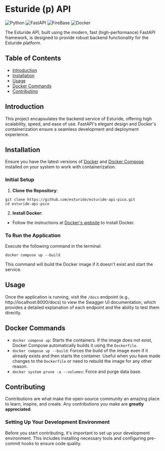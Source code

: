 # Esturide (p) API

![Python](https://img.shields.io/badge/python-3670A0?style=for-the-badge&logo=python&logoColor=ffdd54)
![FastAPI](https://img.shields.io/badge/FastAPI-005571?style=for-the-badge&logo=fastapi)
![FireBase](https://img.shields.io/badge/firebase-ffca28?style=for-the-badge&logo=firebase&logoColor=black)
![Docker](https://img.shields.io/badge/docker-%230db7ed.svg?style=for-the-badge&logo=docker&logoColor=white)

The Esturide API, built using the modern, fast (high-performance) FastAPI framework, is designed to provide robust backend functionality for the Esturide platform.

## Table of Contents

- [Introduction](#introduction)
- [Installation](#installation)
- [Usage](#usage)
- [Docker Commands](#docker-commands)
- [Contributing](#contributing)

## Introduction

This project encapsulates the backend service of Esturide, offering high scalability, speed, and ease of use. FastAPI's elegant design and Docker's containerization ensure a seamless development and deployment experience.

## Installation

Ensure you have the latest versions of [Docker](https://www.docker.com/get-started) and [Docker Compose](https://docs.docker.com/compose/install/) installed on your system to work with containerization.

### Initial Setup

1. **Clone the Repository**:
```
git clone https://github.com/esturide/esturide-api-pico.git
cd esturide-api-pico
```

2. **Install Docker**:
- Follow the instructions at [Docker's website](https://www.docker.com/get-started) to install Docker.

### To Run the Application

Execute the following command in the terminal:
```
docker compose up --build
```

This command will build the Docker image if it doesn't exist and start the service.

## Usage

Once the application is running, visit the `/docs` endpoint (e.g., http://localhost:8000/docs) to view the Swagger UI documentation, which provides a detailed explanation of each endpoint and the ability to test them directly.

## Docker Commands

- `docker compose up`: Starts the containers. If the image does not exist, Docker Compose automatically builds it using the `Dockerfile`.
- `docker compose up --build`: Forces the build of the image even if it already exists and then starts the container. Useful when you have made changes to the `Dockerfile` or need to rebuild the image for any other reason.
- `docker system prune -a --volumes`: Force and purge data base.

## Contributing

Contributions are what make the open-source community an amazing place to learn, inspire, and create. Any contributions you make are **greatly appreciated**.

### Setting Up Your Development Environment

Before you start contributing, it's important to set up your development environment. This includes installing necessary tools and configuring pre-commit hooks to ensure code quality.